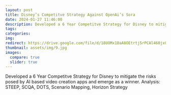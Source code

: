 ```yaml
---
layout: post
title: Disney’s Competitve Strategy Against OpenAi’s Sora
date: 2024-01-27 11:46:00
description: Developed a 6 Year Competitve Strategy for Disney to mitigate the risks posed by AI based video creation apps and emerge as a winner. Analysis - STEEP, SCQA, DOTS, Scenario Mapping, Horizon Strategy
tags:
categories:
img:
redirect: https://drive.google.com/file/d/18UOMx18aA8OEtrtj5rPCAl460jxGbbdp/view?usp=share_link
thumbnail: assets/img/9.jpg
images:
  compare: true
  slider: true
---
```


Developed a 6 Year Competitve Strategy for Disney to mitigate the risks posed by AI based video creation apps and emerge as a winner. Analysis: STEEP, SCQA, DOTS, Scenario Mapping, Horizon Strategy

</swiper-container>
